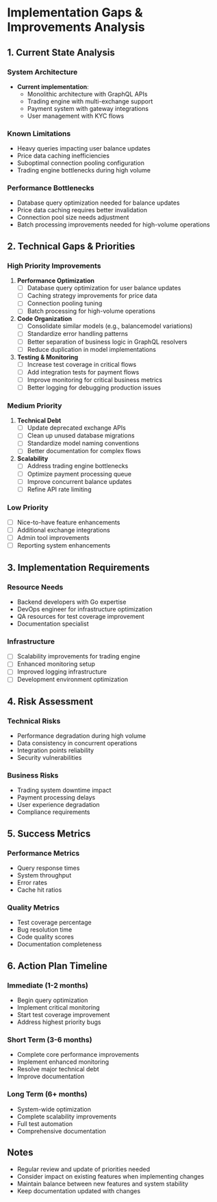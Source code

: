# Implementation Gaps & Improvements Analysis

## 1. Current State Analysis
### System Architecture
- **Current implementation**:
  - Monolithic architecture with GraphQL APIs
  - Trading engine with multi-exchange support
  - Payment system with gateway integrations
  - User management with KYC flows

### Known Limitations
- Heavy queries impacting user balance updates
- Price data caching inefficiencies
- Suboptimal connection pooling configuration
- Trading engine bottlenecks during high volume

### Performance Bottlenecks
- Database query optimization needed for balance updates
- Price data caching requires better invalidation
- Connection pool size needs adjustment
- Batch processing improvements needed for high-volume operations

## 2. Technical Gaps & Priorities

### High Priority Improvements
1. **Performance Optimization**
   - [ ] Database query optimization for user balance updates
   - [ ] Caching strategy improvements for price data
   - [ ] Connection pooling tuning
   - [ ] Batch processing for high-volume operations

2. **Code Organization**
   - [ ] Consolidate similar models (e.g., balancemodel variations)
   - [ ] Standardize error handling patterns
   - [ ] Better separation of business logic in GraphQL resolvers
   - [ ] Reduce duplication in model implementations

3. **Testing & Monitoring**
   - [ ] Increase test coverage in critical flows
   - [ ] Add integration tests for payment flows
   - [ ] Improve monitoring for critical business metrics
   - [ ] Better logging for debugging production issues

### Medium Priority
1. **Technical Debt**
   - [ ] Update deprecated exchange APIs
   - [ ] Clean up unused database migrations
   - [ ] Standardize model naming conventions
   - [ ] Better documentation for complex flows

2. **Scalability**
   - [ ] Address trading engine bottlenecks
   - [ ] Optimize payment processing queue
   - [ ] Improve concurrent balance updates
   - [ ] Refine API rate limiting

### Low Priority
- [ ] Nice-to-have feature enhancements
- [ ] Additional exchange integrations
- [ ] Admin tool improvements
- [ ] Reporting system enhancements

## 3. Implementation Requirements

### Resource Needs
- Backend developers with Go expertise
- DevOps engineer for infrastructure optimization
- QA resources for test coverage improvement
- Documentation specialist

### Infrastructure
- [ ] Scalability improvements for trading engine
- [ ] Enhanced monitoring setup
- [ ] Improved logging infrastructure
- [ ] Development environment optimization

## 4. Risk Assessment

### Technical Risks
- Performance degradation during high volume
- Data consistency in concurrent operations
- Integration points reliability
- Security vulnerabilities

### Business Risks
- Trading system downtime impact
- Payment processing delays
- User experience degradation
- Compliance requirements

## 5. Success Metrics

### Performance Metrics
- Query response times
- System throughput
- Error rates
- Cache hit ratios

### Quality Metrics
- Test coverage percentage
- Bug resolution time
- Code quality scores
- Documentation completeness

## 6. Action Plan Timeline

### Immediate (1-2 months)
- Begin query optimization
- Implement critical monitoring
- Start test coverage improvement
- Address highest priority bugs

### Short Term (3-6 months)
- Complete core performance improvements
- Implement enhanced monitoring
- Resolve major technical debt
- Improve documentation

### Long Term (6+ months)
- System-wide optimization
- Complete scalability improvements
- Full test automation
- Comprehensive documentation

## Notes
- Regular review and update of priorities needed
- Consider impact on existing features when implementing changes
- Maintain balance between new features and system stability
- Keep documentation updated with changes
